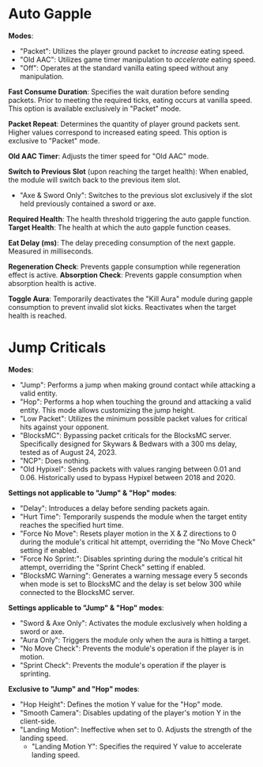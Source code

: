 # Auto Gapple

**Modes**:
- "Packet": Utilizes the player ground packet to *increase* eating speed.
- "Old AAC": Utilizes game timer manipulation to *accelerate* eating speed.
- "Off": Operates at the standard vanilla eating speed without any manipulation.

**Fast Consume Duration**: Specifies the wait duration before sending packets. Prior to meeting the required ticks, eating occurs at vanilla speed. This option is available exclusively in "Packet" mode.

**Packet Repeat**: Determines the quantity of player ground packets sent. Higher values correspond to increased eating speed. This option is exclusive to "Packet" mode.

**Old AAC Timer**: Adjusts the timer speed for "Old AAC" mode.

**Switch to Previous Slot** (upon reaching the target health): When enabled, the module will switch back to the previous item slot.
  - "Axe & Sword Only": Switches to the previous slot exclusively if the slot held previously contained a sword or axe.

**Required Health**: The health threshold triggering the auto gapple function.
**Target Health**: The health at which the auto gapple function ceases.

**Eat Delay (ms)**: The delay preceding consumption of the next gapple. Measured in milliseconds.

**Regeneration Check**: Prevents gapple consumption while regeneration effect is active.
**Absorption Check**: Prevents gapple consumption when absorption health is active.

**Toggle Aura**: Temporarily deactivates the "Kill Aura" module during gapple consumption to prevent invalid slot kicks. Reactivates when the target health is reached.

# Jump Criticals

**Modes**:
- "Jump": Performs a jump when making ground contact while attacking a valid entity.
- "Hop": Performs a hop when touching the ground and attacking a valid entity. This mode allows customizing the jump height.
- "Low Packet": Utilizes the minimum possible packet values for critical hits against your opponent.
- "BlocksMC": Bypassing packet criticals for the BlocksMC server. Specifically designed for Skywars & Bedwars with a 300 ms delay, tested as of August 24, 2023.
- "NCP": Does nothing.
- "Old Hypixel": Sends packets with values ranging between 0.01 and 0.06. Historically used to bypass Hypixel between 2018 and 2020.

**Settings not applicable to "Jump" & "Hop" modes**:
- "Delay": Introduces a delay before sending packets again.
- "Hurt Time": Temporarily suspends the module when the target entity reaches the specified hurt time.
- "Force No Move": Resets player motion in the X & Z directions to 0 during the module's critical hit attempt, overriding the "No Move Check" setting if enabled.
- "Force No Sprint:": Disables sprinting during the module's critical hit attempt, overriding the "Sprint Check" setting if enabled.
- "BlocksMC Warning": Generates a warning message every 5 seconds when mode is set to BlocksMC and the delay is set below 300 while connected to the BlocksMC server.

**Settings applicable to "Jump" & "Hop" modes**:
- "Sword & Axe Only": Activates the module exclusively when holding a sword or axe.
- "Aura Only": Triggers the module only when the aura is hitting a target.
- "No Move Check": Prevents the module's operation if the player is in motion.
- "Sprint Check": Prevents the module's operation if the player is sprinting.

**Exclusive to "Jump" and "Hop" modes**:
- "Hop Height": Defines the motion Y value for the "Hop" mode.
- "Smooth Camera": Disables updating of the player's motion Y in the client-side.
- "Landing Motion": Ineffective when set to 0. Adjusts the strength of the landing speed.
  - "Landing Motion Y": Specifies the required Y value to accelerate landing speed.

